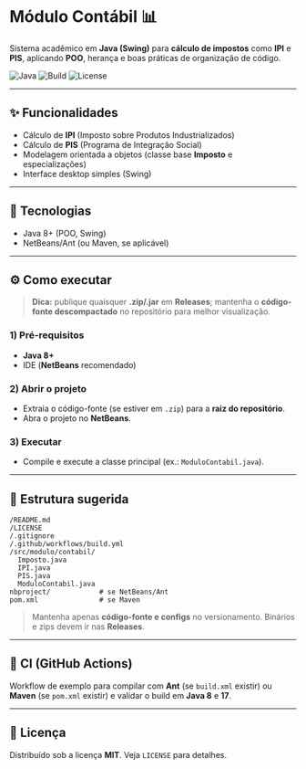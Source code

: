 # Módulo Contábil 📊

Sistema acadêmico em **Java (Swing)** para **cálculo de impostos** como **IPI** e **PIS**, aplicando **POO**, herança e boas práticas de organização de código.

<p align="left">
  <img alt="Java" src="https://img.shields.io/badge/Java-8%2B-orange">
  <img alt="Build" src="https://img.shields.io/badge/build-Ant%20%7C%20Maven-blue">
  <img alt="License" src="https://img.shields.io/badge/license-MIT-success">
</p>

---

## ✨ Funcionalidades
- Cálculo de **IPI** (Imposto sobre Produtos Industrializados)
- Cálculo de **PIS** (Programa de Integração Social)
- Modelagem orientada a objetos (classe base **Imposto** e especializações)
- Interface desktop simples (Swing)

---

## 🧰 Tecnologias
- Java 8+ (POO, Swing)
- NetBeans/Ant (ou Maven, se aplicável)

---

## ⚙️ Como executar

> **Dica:** publique quaisquer **.zip/.jar** em **Releases**; mantenha o **código-fonte descompactado** no repositório para melhor visualização.

### 1) Pré-requisitos
- **Java 8+**
- IDE (**NetBeans** recomendado)

### 2) Abrir o projeto
- Extraia o código-fonte (se estiver em `.zip`) para a **raiz do repositório**.
- Abra o projeto no **NetBeans**.

### 3) Executar
- Compile e execute a classe principal (ex.: `ModuloContabil.java`).

---

## 📁 Estrutura sugerida
```
/README.md
/LICENSE
/.gitignore
/.github/workflows/build.yml
/src/modulo/contabil/
  Imposto.java
  IPI.java
  PIS.java
  ModuloContabil.java
nbproject/            # se NetBeans/Ant
pom.xml               # se Maven
```
> Mantenha apenas **código-fonte e configs** no versionamento. Binários e zips devem ir nas **Releases**.

---

## 🧪 CI (GitHub Actions)
Workflow de exemplo para compilar com **Ant** (se `build.xml` existir) ou **Maven** (se `pom.xml` existir) e validar o build em **Java 8** e **17**.

---

## 📝 Licença
Distribuído sob a licença **MIT**. Veja `LICENSE` para detalhes.
